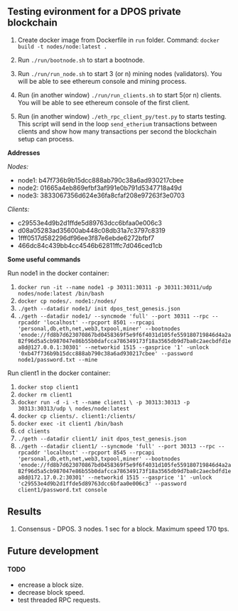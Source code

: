 
## Testing evironment for a DPOS private blockchain

1. Create docker image from Dockerfile in `run` folder. Command: `docker build -t nodes/node:latest .`

2. Run `./run/bootnode.sh` to start a bootnode.

3. Run `./run/run_node.sh` to start 3 (or n) mining nodes (validators). You will be able to see ethereum console and mining process.

4. Run (in another window) `./run/run_clients.sh` to start 5(or n) clients. You will be able to see ethereum console of the first client.

5. Run (in another window) `./eth_rpc_client_py/test.py` to starts testing. This script will send in the loop `send_etherium` transactions between clients and show how many transactions per second the blockchain setup can process.

**Addresses**

*Nodes:*

- node1: b47f736b9b15dcc888ab790c38a6ad930217cbee
- node2: 01665a4eb869efbf3af991e0b791d5347718a49d
- node3: 3833067356d624e36fa8cfaf208e97263f3e0703

*Clients:*

- c29553e4d9b2d1ffde5d89763dcc6bfaa0e006c3
- d08a05283ad35600ab448c08db31a7c3797c8319
- 1fff0517d582296df96ee3f87e6ebde6272bfbf7
- 466dc84c439bb4cc4546b62811ffc7d046ced1cb

**Some useful commands**

Run node1 in the docker container:

1. `docker run -it --name node1 -p 30311:30311 -p 30311:30311/udp nodes/node:latest /bin/bash`
2. `docker cp nodes/. node1:/nodes/`
3. `./geth --datadir node1/ init dpos_test_genesis.json`
4. `./geth --datadir node1/ --syncmode 'full' --port 30311 --rpc --rpcaddr 'localhost' --rpcport 8501 --rpcapi 'personal,db,eth,net,web3,txpool,miner' --bootnodes 'enode://fd8b7d623070867bd0458369f5e9f6f4031d105fe559180719846d4a2a82f96d5a5cb987047e86b55b0dafcca786349173f18a3565db9d7ba8c2aecbdfd1ea8d@127.0.0.1:30301' --networkid 1515 --gasprice '1' -unlock '0xb47f736b9b15dcc888ab790c38a6ad930217cbee' --password node1/password.txt --mine`

Run client1 in the docker container:

1. `docker stop client1`
2. `docker rm client1`
3. `docker run -d -i -t --name client1 \
    -p 30313:30313 -p 30313:30313/udp \
    nodes/node:latest`
4. `docker cp clients/. client1:/clients/`
5. `docker exec -it client1 /bin/bash`
6. `cd clients`
7. `./geth --datadir client1/ init dpos_test_genesis.json`
8. `./geth --datadir client1/ --syncmode 'full' --port 30313 --rpc --rpcaddr 'localhost' --rpcport 8545 --rpcapi 'personal,db,eth,net,web3,txpool,miner' --bootnodes 'enode://fd8b7d623070867bd0458369f5e9f6f4031d105fe559180719846d4a2a82f96d5a5cb987047e86b55b0dafcca786349173f18a3565db9d7ba8c2aecbdfd1ea8d@172.17.0.2:30301' --networkid 1515 --gasprice '1' -unlock 'c29553e4d9b2d1ffde5d89763dcc6bfaa0e006c3' --password client1/password.txt console`

## Results
1. Consensus - DPOS. 3 nodes. 1 sec for a block. Maximum speed 170 tps.

## Future development

#### TODO
- encrease a block size.
- decrease block speed.
- test threaded RPC requests.
